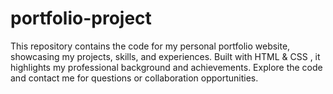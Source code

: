 # portfolio-project
This repository contains the code for my personal portfolio website, showcasing my projects, skills, and experiences. Built with HTML &amp; CSS , it highlights my professional background and achievements. Explore the code and contact me for questions or collaboration opportunities.

